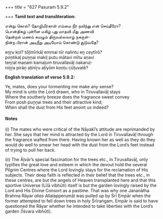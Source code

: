 +++
title = "627 Pasuram 5.9.2"

+++
**Tamil text and transliteration:**

என்று கொல்? தோழிமீர்காள் எம்மை நீர் நலிந்து என் செய்தீரோ?  
பொன்திகழ் புன்னை மகிழ் புது மாதவி மீது அணவி  
தென்றல் மணம் கமழும் திருவல்லவாழ் நகருள்-  
நின்ற பிரான் அடிநீறு அடியோம் கொண்டு சூடுவதே?

eṉṟu kol? tōḻimīrkāḷ emmai nīr nalintu eṉ ceytīrō?  
poṉtikaḻ puṉṉai makiḻ putu mātavi mītu aṇavi  
teṉṟal maṇam kamaḻum tiruvallavāḻ nakaruḷ-  
niṉṟa pirāṉ aṭinīṟu aṭiyōm koṇṭu cūṭuvatē?

**English translation of verse 5.9.2:**

Ye, mates, does your tormenting me make any sense?  
My mind is unto the Lord drawn, who in Tiruvallavāḻ stays  
Where the southerly breeze does the fragrance sweet convey  
From posh puṉṉai trees and their attractive kind;  
When shall the dust from His feet anoint us indeed?

#### Notes

\(i\) The mates who were critical of the Nāyakī’s attitude are reprimanded by her. She says that her mind is attracted by the Lord in Tiruvallavāḻ through the fragrance wafted from there. Having known her as well as they do they would do well to smear her head with the dust from the Lord’s feet instead of trying to pull her back.

\(ii\) The Āḻvār’s special fascination for the trees etc., in Tiruvallavāḻ, only typifies the great love and esteem in which the devout hold the several Pilgrim Centres where the Lord lovingly stays for the reclamation of His subjects. Their deep faith is reflected in their belief that the trees etc., in these centres, are but the angels of Heaven transplanted here and that this sportive Universe (Līlā vibhūti) itself is but the garden lovingly raised by the Lord and His Divine Consort as a pastime. That was why one Jananātha Brahma Rāyar *alias* Allaḷapperumāḷ was pulled up by Śrī Empār when the former attempted to fell down trees in holy Śrīraṅgam, Empār is said to have questioned the Rāyar whether he intended to take liberties with the Lord’s garden (Īśvara vibhūti).


